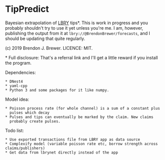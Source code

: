 TipPredict
==========

Bayesian extrapolation of [LBRY](https://api.lbry.io/user/refer?r=9pa98r9uUUFgJ4JpVr1YvH5dMEbXNTvo) tips*. This is work in progress and you probably
shouldn't try to use it yet unless you're me. I am, however, publishing the
output from it at `lbry://@BrendonBrewer/forecasts`, and I should be updating
that quite regularly.

(c) 2019 Brendon J. Brewer. LICENCE: MIT.

\* Full disclosure: That's a referral link and I'll get a little reward if you install the program.

Dependencies:

    * DNest4
    * yaml-cpp
    * Python 3 and some packages for it like numpy.

Model idea:

    * Poisson process rate (for whole channel) is a sum of a constant plus
      pulses which decay
    * Pulses and tips can eventually be marked by the claim. New claims
      probably create pulses.

Todo list:

    * Use exported transactions file from LBRY app as data source
    * Complexify model (variable poisson rate etc, borrow strength across claims/publishers)
    * Get data from lbrynet directly instead of the app
